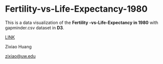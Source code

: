 # Fertility-vs-Life-Expectancy-1980

This is a data visualization of the **Fertility -vs-Life-Expectancy in 1980** with gapminder.csv dataset in **D3**.

[LINK](https://zixiao0625.github.io/Fertility-vs-Life-Expectancy-1980-)


Zixiao Huang


zixiao@uw.edu

